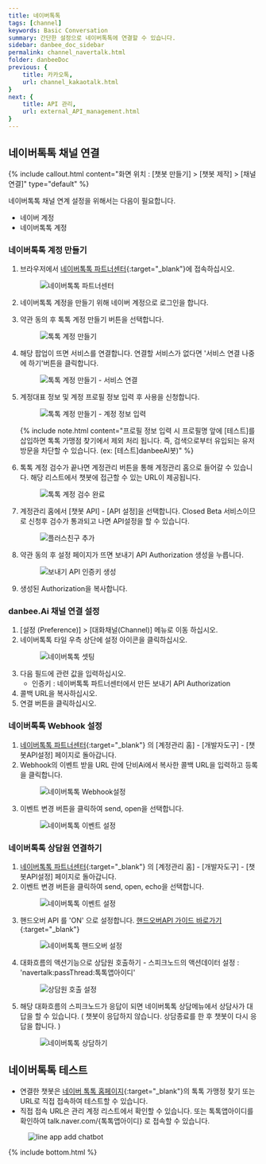 ```yaml
---
title: 네이버톡톡 
tags: [channel]
keywords: Basic Conversation
summary: 간단한 설정으로 네이버톡톡에 연결할 수 있습니다.
sidebar: danbee_doc_sidebar
permalink: channel_navertalk.html
folder: danbeeDoc
previous: {
    title: 카카오톡,
    url: channel_kakaotalk.html
}
next: {
    title: API 관리,
    url: external_API_management.html
}
---
```


## 네이버톡톡 채널 연결 
{% include callout.html content="화면 위치 : [챗봇 만들기] > [챗봇 제작] > [채널 연결]" type="default" %}

네이버톡톡 채널 연계 설정을 위해서는 다음이 필요합니다.

* 네이버 계정
* 네이버톡톡 계정

### 네이버톡톡 계정 만들기
1. 브라우저에서 <span class="link">[네이버톡톡 파트너센터](https://partner.talk.naver.com/){:target="_blank"}</span>에 접속하십시오.
    <figure><img class="docimage" src="images/channel/navertalk/navertalk_01_partner_center.png" alt="네이버톡톡 파트너센터" style="max-width: 800px"></figure>
2. 네이버톡톡 계정을 만들기 위해 네이버 계정으로 로그인을 합니다.

3. 약관 동의 후 톡톡 계정 만들기 버튼을 선택합니다.
    <figure><img class="docimage" src="images/channel/navertalk/navertalk_02_create_talktalk.png" alt="톡톡 계정 만들기" style="max-width: 800px"></figure>
4. 해당 팝업이 뜨면 서비스를 연결합니다. 연결할 서비스가 없다면 '서비스 연결 나중에 하기'버튼을 클릭합니다. 
    <figure><img class="docimage" src="images/channel/navertalk/navertalk_03_create_talktalk_service.png" alt="톡톡 계정 만들기 - 서비스 연결" style="max-width: 800px"></figure>
5. 계정대표 정보 및 계정 프로필 정보 입력 후 사용을 신청합니다.
    <figure><img class="docimage" src="images/channel/navertalk/navertalk_04_create_talktalk_repInfo.png" alt="톡톡 계정 만들기 - 계정 정보 입력" style="max-width: 800px"></figure>
    {% include note.html content="프로필 정보 입력 시 프로필명 앞에 [테스트]를 삽입하면 톡톡 가맹점 찾기에서 제외 처리 됩니다. 즉, 검색으로부터 유입되는 유저 방문을 차단할 수 있습니다. (ex: [테스트]danbeeAI봇)" %}
6. 톡톡 계정 검수가 끝나면 계정관리 버튼을 통해 계정관리 홈으로 들어갈 수 있습니다. 해당 리스트에서 챗봇에 접근할 수 있는 URL이 제공됩니다. 
    <figure><img class="docimage" src="images/channel/navertalk/navertalk_06_talktalk_complete.png" alt="톡톡 계정 검수 완료" style="max-width: 800px"></figure>
7. 계정관리 홈에서 [챗봇 API] - [API 설정]을 선택합니다. Closed Beta 서비스이므로 신청후 검수가 통과되고 나면 API설정을 할 수 있습니다.
    <figure><img class="docimage" src="images/channel/navertalk/navertalk_07_talktalk_botAPI.png" alt="플러스친구 추가" style="max-width: 800px"></figure>
8. 약관 동의 후 설정 페이지가 뜨면 보내기 API Authorization 생성을 누릅니다.
    <figure><img class="docimage" src="images/channel/navertalk/navertalk_08_talktalk_botAPI_auth_create.png" alt="보내기 API 인증키 생성" style="max-width: 800px"></figure>
9. 생성된 Authorization을 복사합니다.

### danbee.Ai 채널 연결 설정
1. [설정 (Preference)] > [대화채널(Channel)] 메뉴로 이동 하십시오.
2. 네이버톡톡 타일 우측 상단에 설정 아이콘을 클릭하십시오.
    <figure><img class="docimage" src="images/channel/navertalk/navertalk_09_danbee_connect.png" alt="네이버톡톡 셋팅" style="max-width: 800px"></figure>
3. 다음 필드에 관련 값을 입력하십시오.
    * 인증키 : 네이버톡톡 파트너센터에서 만든 보내기 API Authorization
4. 콜백 URL을 복사하십시오.
5. 연결 버튼을 클릭하십시오.

### 네이버톡톡 Webhook 설정
1. <span class="link">[네이버톡톡 파트너센터](https://partner.talk.naver.com/){:target="_blank"}</span> 의 [계정관리 홈] - [개발자도구] - [챗봇API설정] 페이지로 돌아갑니다.
2. Webhook의 이벤트 받을 URL 란에 단비Ai에서 복사한 콜백 URL을 입력하고 등록을 클릭합니다.
    <figure><img class="docimage" src="images/channel/navertalk/navertalk_10_webhook.png" alt="네이버톡톡 Webhook설정" style="max-width: 800px"></figure>
3. 이벤트 변경 버튼을 클릭하여 send, open을 선택합니다.
    <figure><img class="docimage" src="images/channel/navertalk/navertalk_11_event_setting.png" alt="네이버톡톡 이벤트 설정" style="max-width: 800px"></figure>

### 네이버톡톡 상담원 연결하기
1. <span class="link">[네이버톡톡 파트너센터](https://partner.talk.naver.com/){:target="_blank"}</span> 의 [계정관리 홈] - [개발자도구] - [챗봇API설정] 페이지로 돌아갑니다.
2. 이벤트 변경 버튼을 클릭하여 send, open, echo을 선택합니다.
    <figure><img class="docimage" src="images/channel/navertalk/navertalk_14_event_setting.png" alt="네이버톡톡 이벤트 설정" style="max-width: 800px"></figure>
3. 핸드오버 API 를 'ON' 으로 설정합니다. <span class="link">[핸드오버API 가이드 바로가기](https://github.com/navertalk/chatbot-api/blob/master/handover_v1.md){:target="_blank"}</span>
    <figure><img class="docimage" src="images/channel/navertalk/navertalk_15_handover_setting.png" alt="네이버톡톡 핸드오버 설정" style="max-width: 800px"></figure>
4. 대화흐름의 액션기능으로 상담원 호출하기 - 스피크노드의 액션데이터 설정 : 'navertalk:passThread:톡톡앱아이디' 
    <figure><img class="docimage" src="images/channel/navertalk/navertalk_16_speaknode_passthread.png" alt="상담원 호출 설정" style="max-width: 800px"></figure>
5. 해당 대화흐름의 스피크노드가 응답이 되면 네이버톡톡 상담메뉴에서 상담사가 대답을 할 수 있습니다. ( 챗봇이 응답하지 않습니다. 상담종료를 한 후 챗봇이 다시 응답을 합니다. )
    <figure><img class="docimage" src="images/channel/navertalk/navertalk_17_chat_person.png" alt="네이버톡톡 상담하기" style="max-width: 800px"></figure>

## 네이버톡톡 테스트
* 연결한 챗봇은 <span class="link">[네이버 톡톡 홈페이지](https://talk.naver.com/){:target="_blank"}</span>의 톡톡 가맹정 찾기 또는 URL로 직접 접속하여 테스트할 수 있습니다. 
* 직접 접속 URL은 관리 계정 리스트에서 확인할 수 있습니다. 또는 톡톡앱아이디를 확인하여 talk.naver.com/{톡톡앱아이디} 로 접속할 수 있습니다.
<figure><img class="docimage" src="images/channel/navertalk/navertalk_13_app_id.png" alt="line app add chatbot" style="max-width: 800px"></figure>


{% include bottom.html %}
